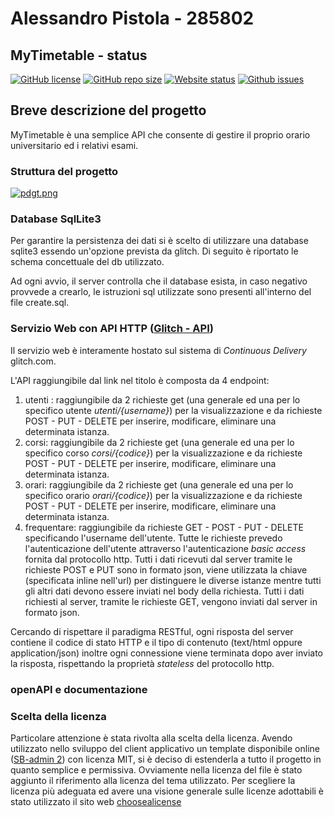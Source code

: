 # Alessandro Pistola - 285802
## MyTimetable - status

[![GitHub license](https://img.shields.io/github/license/alepistola/MyTimetable)](https://raw.githubusercontent.com/alepistola/MyTimetable/master/LICENSE)
[![GitHub repo size](https://img.shields.io/github/repo-size/alepistola/MyTimetable)](https://github.com/alepistola/MyTimetable-client)
[![Website status](https://img.shields.io/website?down_color=red&down_message=offline&up_color=green&up_message=online&url=https%3A%2F%2Fmytimetable-client.herokuapp.com%2F)](https://mytimetable-client.herokuapp.com/)
[![Github issues](https://img.shields.io/github/issues/alepistola/MyTimetable)](https://github.com/alepistola/MyTimetable/issues)

## Breve descrizione del progetto
MyTimetable è una semplice API che consente di gestire il proprio orario universitario ed i relativi esami.

### Struttura del progetto
[![pdgt.png](https://i.postimg.cc/fk4LFN3x/pdgt.png)](https://postimg.cc/FkZNdwVR)

### Database SqlLite3
Per garantire la persistenza dei dati si è scelto di utilizzare una database sqlite3 essendo un'opzione prevista da glitch. Di seguito è riportato le schema concettuale del db utilizzato. 

Ad ogni avvio, il server controlla che il database esista, in caso negativo provvede a crearlo, le istruzioni sql utilizzate sono presenti all'interno del file create.sql.

### Servizio Web con API HTTP ([Glitch - API](https://wobbly-earwig.glitch.me/))
Il servizio web è interamente hostato sul sistema di *Continuous Delivery* glitch.com.


L'API raggiungibile dal link nel titolo è composta da 4 endpoint:
1. utenti : raggiungibile da 2 richieste get (una generale ed una per lo specifico utente *utenti/{username}*) per la visualizzazione e da richieste POST - PUT - DELETE per inserire, modificare, eliminare una determinata istanza.
2. corsi: raggiungibile da 2 richieste get (una generale ed una per lo specifico corso *corsi/{codice}*) per la visualizzazione e da richieste POST - PUT - DELETE per inserire, modificare, eliminare una determinata istanza.
3. orari: raggiungibile da 2 richieste get (una generale ed una per lo specifico orario *orari/{codice}*) per la visualizzazione e da richieste POST - PUT - DELETE per inserire, modificare, eliminare una determinata istanza.
4. frequentare: raggiungibile da richieste GET - POST - PUT - DELETE specificando l'username dell'utente. Tutte le richieste prevedo l'autenticazione dell'utente attraverso l'autenticazione *basic access* fornita dal protocollo http.
Tutti i dati ricevuti dal server tramite le richieste POST e PUT sono in formato json, viene utilizzata la chiave (specificata inline nell'url) per distinguere le diverse istanze mentre tutti gli altri dati devono essere inviati nel body della richiesta.
Tutti i dati richiesti al server, tramite le richieste GET, vengono inviati dal server in formato json.


Cercando di rispettare il paradigma RESTful, ogni risposta del server contiene il codice di stato HTTP e il tipo di contenuto (text/html oppure application/json) inoltre ogni connessione viene terminata dopo aver inviato la risposta, rispettando la proprietà *stateless* del protocollo http.

### openAPI e documentazione
### Scelta della licenza
Particolare attenzione è stata rivolta alla scelta della licenza. Avendo utilizzato nello sviluppo del client applicativo un template disponibile online ([SB-admin 2](https://blackrockdigital.github.io/startbootstrap-sb-admin-2/)) con licenza MIT, si è deciso di estenderla a tutto il progetto in quanto semplice e permissiva. Ovviamente nella licenza del file è stato aggiunto il riferimento alla licenza del tema utilizzato. Per scegliere la licenza più adeguata ed avere una visione generale sulle licenze adottabili è stato utilizzato il sito web [choosealicense](https://choosealicense.com/)
